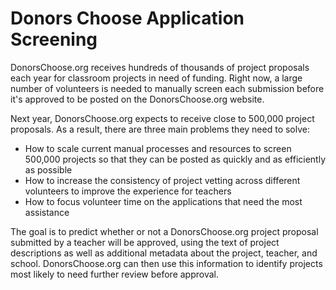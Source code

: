 # Donors Choose Application Screening

DonorsChoose.org receives hundreds of thousands of project proposals each year for classroom projects in need of funding. Right now, a large number of volunteers is needed to manually screen each submission before it's approved to be posted on the DonorsChoose.org website.

Next year, DonorsChoose.org expects to receive close to 500,000 project proposals. As a result, there are three main problems they need to solve:

- How to scale current manual processes and resources to screen 500,000 projects so that they can be posted as quickly and as efficiently as possible
- How to increase the consistency of project vetting across different volunteers to improve the experience for teachers
- How to focus volunteer time on the applications that need the most assistance

The goal is to predict whether or not a DonorsChoose.org project proposal submitted by a teacher will be approved, using the text of project descriptions as well as additional metadata about the project, teacher, and school. DonorsChoose.org can then use this information to identify projects most likely to need further review before approval.
